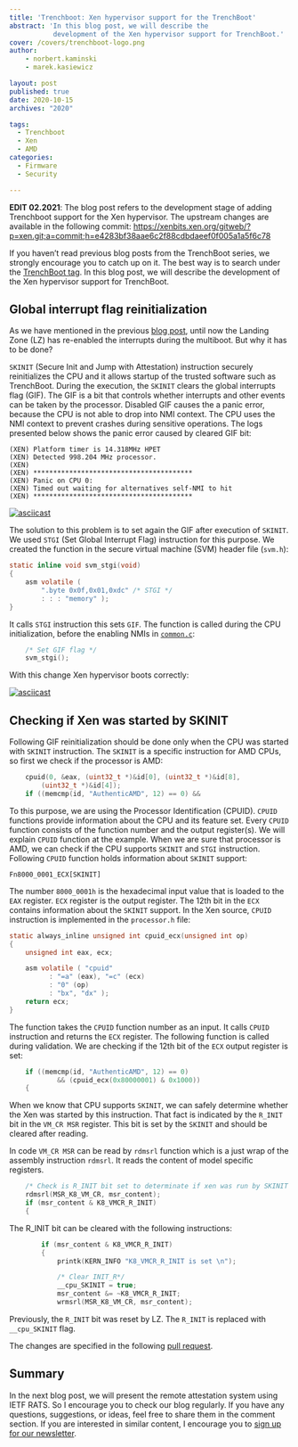 ```yaml
---
title: 'Trenchboot: Xen hypervisor support for the TrenchBoot'
abstract: 'In this blog post, we will describe the
           development of the Xen hypervisor support for TrenchBoot.'
cover: /covers/trenchboot-logo.png
author:
    - norbert.kaminski
    - marek.kasiewicz

layout: post
published: true
date: 2020-10-15
archives: "2020"

tags:
  - Trenchboot
  - Xen
  - AMD
categories:
  - Firmware
  - Security

---
```


**EDIT 02.2021**: The blog post refers to the development stage of adding
Trenchboot support for the Xen hypervisor. The upstream changes are available
in the following commit:
https://xenbits.xen.org/gitweb/?p=xen.git;a=commit;h=e4283bf38aae6c2f88cdbdaeef0f005a1a5f6c78

If you haven’t read previous blog posts from the TrenchBoot series, we strongly
encourage you to catch up on it. The best way is to search under the [TrenchBoot
tag](https://blog.3mdeb.com/tags/trenchboot/). In this blog post, we will
describe the development of the Xen hypervisor support for TrenchBoot.

## Global interrupt flag reinitialization

As we have mentioned in the previous [blog
post](https://blog.3mdeb.com/2020/2020-09-07-trenchboot-multiboot2-support/),
until now the Landing Zone (LZ) has re-enabled the interrupts during the
multiboot. But why it has to be done?

`SKINIT` (Secure Init and Jump with Attestation) instruction securely
reinitializes the CPU and it allows startup of the trusted software such as
TrenchBoot. During the execution, the `SKINIT` clears the global interrupts flag
(GIF). The GIF is a bit that controls whether interrupts and other events can be
taken by the processor. Disabled GIF causes the a panic error, because the CPU
is not able to drop into NMI context. The CPU uses the NMI context to prevent
crashes during sensitive operations. The logs presented below shows the panic
error caused by cleared GIF bit:

```
(XEN) Platform timer is 14.318MHz HPET
(XEN) Detected 998.204 MHz processor.
(XEN)
(XEN) ****************************************
(XEN) Panic on CPU 0:
(XEN) Timed out waiting for alternatives self-NMI to hit
(XEN) ****************************************
```

[![asciicast](https://asciinema.org/a/liXmx7NmjsUqJrMiY4kriXaPy.svg)](https://asciinema.org/a/liXmx7NmjsUqJrMiY4kriXaPy)

The solution to this problem is to set again the GIF after execution of
`SKINIT`. We used `STGI` (Set Global Interrupt Flag) instruction for this
purpose. We created the function in the secure virtual machine (SVM) header
file (`svm.h`):

```C
static inline void svm_stgi(void)
{
    asm volatile (
        ".byte 0x0f,0x01,0xdc" /* STGI */
        : : : "memory" );
}
```

It calls `STGI` instruction this sets `GIF`. The function is called during the
CPU initialization, before the enabling NMIs in
[`common.c`](https://github.com/3mdeb/xen/pull/4/files#diff-1bebd72d2d87eeadb3d0df2d5448f3b3270f47245efd63a6a4c97a627be23ab5R912):

```C
    /* Set GIF flag */
    svm_stgi();
```

With this change Xen hypervisor boots correctly:

[![asciicast](https://asciinema.org/a/lLeQntnMKGudN5t8gOyT1wTv1.svg)](https://asciinema.org/a/lLeQntnMKGudN5t8gOyT1wTv1)

## Checking if Xen was started by SKINIT

Following GIF reinitialization should be done only when the CPU was started with
`SKINIT` instruction. The `SKINIT` is a specific instruction for AMD CPUs,
so first we check if the processor is AMD:

```C
    cpuid(0, &eax, (uint32_t *)&id[0], (uint32_t *)&id[8],
        (uint32_t *)&id[4]);
    if ((memcmp(id, "AuthenticAMD", 12) == 0) &&
```

To this purpose, we are using the Processor Identification
(CPUID). `CPUID` functions provide information about the CPU and its feature
set. Every `CPUID` function consists of the function number and the output
register(s). We will explain `CPUID` function at the example. When we are
sure that processor is AMD, we can check if the CPU supports `SKINIT` and
`STGI` instruction. Following `CPUID` function holds information about
`SKINIT` support:

```
Fn8000_0001_ECX[SKINIT]
```

The number `8000_0001h` is the hexadecimal input value that is loaded to the
`EAX` register. `ECX` register is the output register. The 12th bit in the `ECX`
contains information about the `SKINIT` support. In the Xen source, `CPUID`
instruction is implemented in the `processor.h` file:

```C
static always_inline unsigned int cpuid_ecx(unsigned int op)
{
    unsigned int eax, ecx;

    asm volatile ( "cpuid"
          : "=a" (eax), "=c" (ecx)
          : "0" (op)
          : "bx", "dx" );
    return ecx;
}
```

The function takes the `CPUID` function number as an input. It calls `CPUID`
instruction and returns the `ECX` register. The following function is called
during validation. We are checking if the 12th bit of the `ECX` output
register is set:

```C
    if ((memcmp(id, "AuthenticAMD", 12) == 0)
            && (cpuid_ecx(0x80000001) & 0x1000))
    {
```

When we know that CPU supports `SKINIT`, we can safely determine whether the Xen
was started by this instruction. That fact is indicated by the `R_INIT` bit in
the `VM_CR MSR` register. This bit is set by the `SKINIT` and should be cleared
after reading.

In code `VM_CR MSR` can be read by `rdmsrl` function which is a just wrap of the
assembly instruction `rdmsrl`. It reads the content of model specific registers.

```C
    /* Check is R_INIT bit set to determinate if xen was run by SKINIT */
    rdmsrl(MSR_K8_VM_CR, msr_content);
    if (msr_content & K8_VMCR_R_INIT)
    {
```

The R_INIT bit can be cleared with the following instructions:

```C
        if (msr_content & K8_VMCR_R_INIT)
        {
            printk(KERN_INFO "K8_VMCR_R_INIT is set \n");

            /* Clear INIT_R*/
            __cpu_SKINIT = true;
            msr_content &= ~K8_VMCR_R_INIT;
            wrmsrl(MSR_K8_VM_CR, msr_content);
```

Previously, the `R_INIT` bit was reset by LZ. The `R_INIT` is replaced with
`__cpu_SKINIT` flag.

The changes are specified in the following
[pull request](https://github.com/3mdeb/xen/pull/3).

## Summary

In the next blog post, we will present the remote attestation system using
IETF RATS. So I encourage you to check our blog regularly.
If you have any questions, suggestions, or ideas, feel free to share them in
the comment section. If you are interested in similar content, I encourage you
to [sign up for our newsletter](http://eepurl.com/doF8GX).
